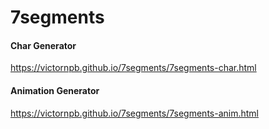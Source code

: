 # 7segments

#### Char Generator
https://victornpb.github.io/7segments/7segments-char.html

#### Animation Generator
https://victornpb.github.io/7segments/7segments-anim.html

